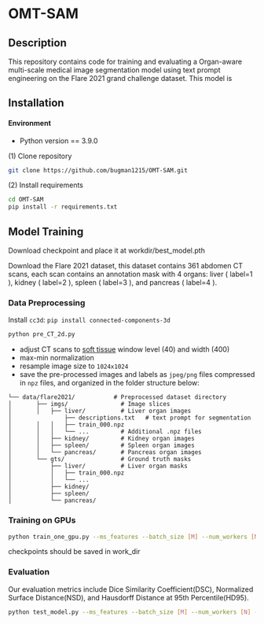 # OMT-SAM
## Description

This repository contains code for training and evaluating a Organ-aware multi-scale medical image segmentation model using text prompt engineering on the Flare 2021 grand challenge dataset. This model is  

## Installation
#### Environment

  - Python version == 3.9.0
    
(1) Clone repository 
```bash
git clone https://github.com/bugman1215/OMT-SAM.git
```
(2) Install requirements
```bash
cd OMT-SAM
pip install -r requirements.txt
```
## Model Training
Download checkpoint and place it at workdir/best_model.pth

Download the Flare 2021 dataset, this dataset contains 361 abdomen CT scans, each scan contains an annotation mask with 4 organs: liver ( label=1 ), kidney ( label=2 ), spleen ( label=3 ), and pancreas ( label=4 ).
### Data Preprocessing
Install `cc3d`: `pip install connected-components-3d`

```bash
python pre_CT_2d.py
```
- adjust CT scans to [soft tissue](https://radiopaedia.org/articles/windowing-ct) window level (40) and width (400)
- max-min normalization
- resample image size to `1024x1024`
- save the pre-processed images and labels as `jpeg/png` files compressed in `npz` files, and organized in the folder structure below:
```
└── data/flare2021/           # Preprocessed dataset directory
│       ├── imgs/               # Image slices
│       │   ├── liver/          # Liver organ images
│               ├── descriptions.txt   # text prompt for segmentation       
│       │   │   ├── train_000.npz
│       │   │   └── ...         # Additional .npz files
│       │   ├── kidney/         # Kidney organ images
│       │   ├── spleen/         # Spleen organ images
│       │   └── pancreas/       # Pancreas organ images
│       └── gts/                # Ground truth masks
│           ├── liver/          # Liver organ masks
│           │   ├── train_000.npz
│           │   └── ...         
│           ├── kidney/
│           ├── spleen/
│           └── pancreas/       

```
### Training on GPUs
```bash
python train_one_gpu.py --ms_features --batch_size [M] --num_workers [N] --device [Device]
```
checkpoints should be saved in work_dir
### Evaluation
Our evaluation metrics include Dice Similarity Coefficient(DSC), Normalized Surface Distance(NSD), and Hausdorff Distance at 95th Percentile(HD95).
```bash
python test_model.py --ms_features --batch_size [M] --num_workers [N] --device [Device] --checkpoint [CHECKPOINT]
```



